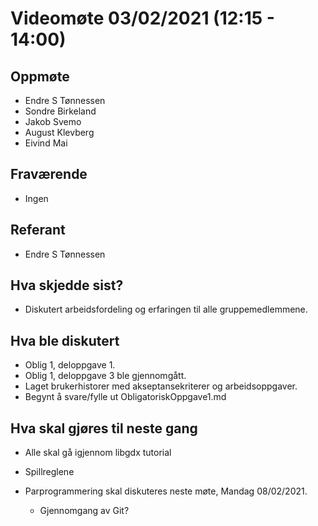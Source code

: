 # Videomøte 03/02/2021 (12:15 - 14:00)

## Oppmøte
* Endre S Tønnessen
* Sondre Birkeland
* Jakob Svemo
* August Klevberg
* Eivind Mai

## Fraværende
* Ingen

## Referant
* Endre S Tønnessen

## Hva skjedde sist?
* Diskutert arbeidsfordeling og erfaringen til alle gruppemedlemmene.
## Hva ble diskutert
* Oblig 1, deloppgave 1.
* Oblig 1, deloppgave 3 ble gjennomgått. 
* Laget brukerhistorer med akseptansekriterer og arbeidsoppgaver.
* Begynt å svare/fylle ut ObligatoriskOppgave1.md


## Hva skal gjøres til neste gang
* Alle skal gå igjennom libgdx tutorial
* Spillreglene


* Parprogrammering skal diskuteres neste møte, Mandag 08/02/2021.
    * Gjennomgang av Git?  

